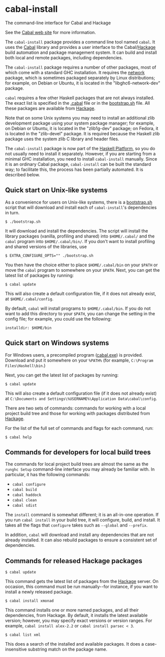 # cabal-install

The command-line interface for Cabal and Hackage

See the [Cabal web site][1] for more information.

The `cabal-install` package provides a command line tool named `cabal`. It uses the [Cabal][2] library and provides a user interface to the Cabal/[Hackage][3] build automation and package management system. It can build and install both local and remote packages, including dependencies.

The `cabal-install` package requires a number of other packages, most of which come with a standard GHC installation. It requires the [network][4] package, which is sometimes packaged separately by Linux distributions; for example, on Debian or Ubuntu, it is located in the "libghc6-network-dev" package.

`cabal` requires a few other Haskell packages that are not always installed. The exact list is specified in the [.cabal][5] file or in the [bootstrap.sh][6] file. All these packages are available from [Hackage][7].

Note that on some Unix systems you may need to install an additional zlib development package using your system package manager; for example, on Debian or Ubuntu, it is located in the "zlib1g-dev" package; on Fedora, it is located in the "zlib-devel" package. It is required because the Haskell zlib package uses the system zlib C library and header files.

The `cabal-install` package is now part of the [Haskell Platform][8], so you do not usually need to install it separately. However, if you are starting from a minimal GHC installation, you need to install `cabal-install` manually. Since it is an ordinary Cabal package, `cabal-install` can be built the standard way; to facilitate this, the process has been partially automated. It is described below.

## Quick start on Unix-like systems

As a convenience for users on Unix-like systems, there is a [bootstrap.sh][9] script that will download and install each of `cabal-install`'s dependencies in turn.

```
$ ./bootstrap.sh
```

It will download and install the dependencies. The script will install the library packages (vanilla, profiling and shared) into `$HOME/.cabal/` and the `cabal` program into `$HOME/.cabal/bin/`. If you don't want to install profiling and shared versions of the libraries, use

```
$ EXTRA_CONFIGURE_OPTS="" ./bootstrap.sh
```

You then have the choice either to place `$HOME/.cabal/bin` on your `$PATH` or move the `cabal` program to somewhere on your `$PATH`. Next, you can get the latest list of packages by running:

```
$ cabal update
```

This will also create a default configuration file, if it does not already exist, at `$HOME/.cabal/config`.

By default, `cabal` will install programs to `$HOME/.cabal/bin`. If you do not want to add this directory to your `$PATH`, you can change the setting in the config file; for example, you could use the following:

```
installdir: $HOME/bin
```

## Quick start on Windows systems

For Windows users, a precompiled program ([cabal.exe][10]) is provided. Download and put it somewhere on your `%PATH%` (for example, `C:\Program Files\Haskell\bin`.)

Next, you can get the latest list of packages by running:

```
$ cabal update
```

This will also create a default configuration file (if it does not already exist) at `C:\Documents and Settings\%USERNAME%\Application Data\cabal\config`.

There are two sets of commands: commands for working with a local project build tree and those for working with packages distributed from [Hackage][11].

For the list of the full set of commands and flags for each command, run:

```
$ cabal help
```

## Commands for developers for local build trees

The commands for local project build trees are almost the same as the `runghc Setup` command-line interface you may already be familiar with. In particular, it has the following commands:

-   `cabal configure`
-   `cabal build`
-   `cabal haddock`
-   `cabal clean`
-   `cabal sdist`

The `install` command is somewhat different; it is an all-in-one operation. If you run `cabal install` in your build tree, it will configure, build, and install. It takes all the flags that `configure` takes such as `--global` and `--prefix`.

In addition, `cabal` will download and install any dependencies that are not already installed. It can also rebuild packages to ensure a consistent set of dependencies.

## Commands for released Hackage packages

```
$ cabal update
```

This command gets the latest list of packages from the [Hackage][12] server. On occasion, this command must be run manually--for instance, if you want to install a newly released package.

```
$ cabal install xmonad
```

This command installs one or more named packages, and all their dependencies, from Hackage. By default, it installs the latest available version; however, you may specify exact versions or version ranges. For example, `cabal install alex-2.2` or `cabal install parsec < 3`.

```
$ cabal list xml
```

This does a search of the installed and available packages. It does a case-insensitive substring match on the package name.

[1]: http://www.haskell.org/cabal/
[2]: chrome-extension://hackage.haskell.org/package/Cabal/README.md
[3]: http://hackage.haskell.org/
[4]: http://hackage.haskell.org/package/network
[5]: chrome-extension://hackage.haskell.org/package/cabal-install-3.4.0.0/cabal-install.cabal
[6]: chrome-extension://hackage.haskell.org/package/cabal-install-3.4.0.0/bootstrap.sh
[7]: http://hackage.haskell.org/
[8]: http://www.haskell.org/platform/
[9]: chrome-extension://hackage.haskell.org/package/cabal-install-3.4.0.0/bootstrap.sh
[10]: http://www.haskell.org/cabal/release/cabal-install-latest/
[11]: http://hackage.haskell.org/
[12]: http://hackage.haskell.org/
